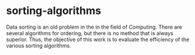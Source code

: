# sorting-algorithms

Data sorting is an old problem in the in the field of Computing. There are several algorithms for
ordering, but there is no method that is always superior. Thus, the objective of this work
is to evaluate the efficiency of the various sorting algorithms.
